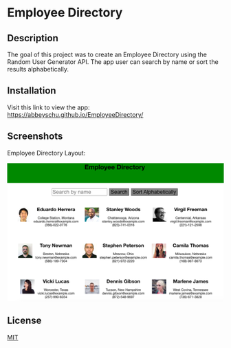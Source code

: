 # Employee Directory

## Description
The goal of this project was to create an Employee Directory using the Random User Generator API. The app user can search by name or sort the results alphabetically.

## Installation
Visit this link to view the app: https://abbeyschu.github.io/EmployeeDirectory/ 


## Screenshots
Employee Directory Layout:

![Directory screenshot](./public/directory.png)

## License

[MIT](./public/LICENSE)

